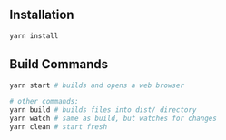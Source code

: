 
## Installation

```bash
yarn install
```


## Build Commands

```bash
yarn start # builds and opens a web browser

# other commands:
yarn build # builds files into dist/ directory
yarn watch # same as build, but watches for changes
yarn clean # start fresh
```
